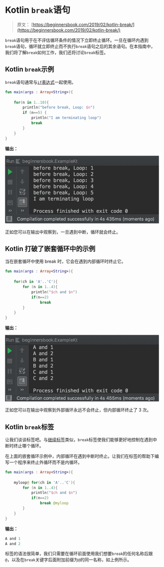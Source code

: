 # Kotlin `break`语句

> 原文： [https://beginnersbook.com/2019/02/kotlin-break/](https://beginnersbook.com/2019/02/kotlin-break/)

`break`语句用于在不评估循环条件的情况下立即终止循环。一旦在循环内遇到`break`语句，循环就立即终止而不执行`break`语句之后的其余语句。在本指南中，我们将了解`break`如何工作，我们还将讨论`break`标签。

## Kotlin `break`示例

`break`语句通常与[`if`表达式](https://beginnersbook.com/2018/09/kotlin-if-else-expression/)一起使用。

```kotlin
fun main(args : Array<String>){

    for(n in 1..10){
        println("before break, Loop: $n")
        if (n==5) {
            println("I am terminating loop")
            break
        }
    }
}
```

**输出：**

![Kotlin break example](img/86c85f4f523d249695e1075eb17c541a.jpg)

正如您可以在输出中观察到，一旦遇到中断，循环就会终止。

## Kotlin 打破了嵌套循环中的示例

当在嵌套循环中使用 break 时，它会在遇到内部循环时终止它。

```kotlin
fun main(args : Array<String>){

    for(ch in 'A'..'C'){
        for (n in 1..4){
            println("$ch and $n")
            if(n==2)
                break
        }
    }
}
```

**输出：**

![Kotlin break nested loop](img/678a39874265fceb5600b2fa4954e903.jpg)

正如您可以在输出中观察到外部循环永远不会终止，但内部循环终止了 3 次。

## Kotlin `break`标签

让我们谈谈标签吧。与[继续标签](https://beginnersbook.com/2019/02/kotlin-continue-expression-with-examples/)类似，`break`标签使我们能够更好地控制在遇到中断时终止哪个循环。

在上面的嵌套循环示例中，内部循环在遇到中断时终止。让我们在标签的帮助下编写一个程序来终止外循环而不是内循环。

```kotlin
fun main(args : Array<String>){

    myloop@ for(ch in 'A'..'C'){
        for (n in 1..4){
            println("$ch and $n")
            if(n==2)
                break @myloop
        }
    }
}
```

**输出：**

```kotlin
A and 1
A and 2
```

标签的语法很简单，我们只需要在循环前面使用我们想要`break`的任何名称后跟`@`，以及在`break`关键字后面附加前缀为`@`的同一名称，如上例所示。